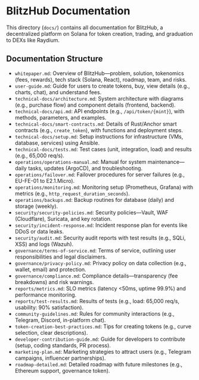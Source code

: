 # BlitzHub Documentation

This directory (`docs/`) contains all documentation for BlitzHub, a decentralized platform on Solana for token creation, trading, and graduation to DEXs like Raydium.

## Documentation Structure

- `whitepaper.md`: Overview of BlitzHub—problem, solution, tokenomics (fees, rewards), tech stack (Solana, React), roadmap, team, and risks.
- `user-guide.md`: Guide for users to create tokens, buy, view details (e.g., charts, chat), and understand fees.
- `technical-docs/architecture.md`: System architecture with diagrams (e.g., purchase flow) and component details (frontend, backend).
- `technical-docs/api.md`: API endpoints (e.g., `/api/token/{mint}`), with methods, parameters, and examples.
- `technical-docs/smart-contracts.md`: Details of Rust/Anchor smart contracts (e.g., `create_token`), with functions and deployment steps.
- `technical-docs/setup.md`: Setup instructions for infrastructure (VMs, database, services) using Ansible.
- `technical-docs/tests.md`: Test cases (unit, integration, load) and results (e.g., 65,000 req/s).
- `operations/operations-manual.md`: Manual for system maintenance—daily tasks, updates (ArgoCD), and troubleshooting.
- `operations/failover.md`: Failover procedures for server failures (e.g., EU-FE-01 to E2.1.Micro).
- `operations/monitoring.md`: Monitoring setup (Prometheus, Grafana) with metrics (e.g., `http_request_duration_seconds`).
- `operations/backups.md`: Backup routines for database (daily) and storage (weekly).
- `security/security-policies.md`: Security policies—Vault, WAF (Cloudflare), Suricata, and key rotation.
- `security/incident-response.md`: Incident response plan for events like DDoS or data leaks.
- `security/audit.md`: Security audit reports with test results (e.g., SQLi, XSS) and logs (Wazuh).
- `governance/terms-of-service.md`: Terms of service, outlining user responsibilities and legal disclaimers.
- `governance/privacy-policy.md`: Privacy policy on data collection (e.g., wallet, email) and protection.
- `governance/compliance.md`: Compliance details—transparency (fee breakdowns) and risk warnings.
- `reports/metrics.md`: SLO metrics (latency &lt;50ms, uptime 99.9%) and performance monitoring.
- `reports/test-results.md`: Results of tests (e.g., load: 65,000 req/s, usability: 90% satisfaction).
- `community-guidelines.md`: Rules for community interactions (e.g., Telegram, Discord, in-platform chat).
- `token-creation-best-practices.md`: Tips for creating tokens (e.g., curve selection, clear descriptions).
- `developer-contribution-guide.md`: Guide for developers to contribute (setup, coding standards, PR process).
- `marketing-plan.md`: Marketing strategies to attract users (e.g., Telegram campaigns, influencer partnerships).
- `roadmap-detailed.md`: Detailed roadmap with future milestones (e.g., Ethereum support, governance token).
